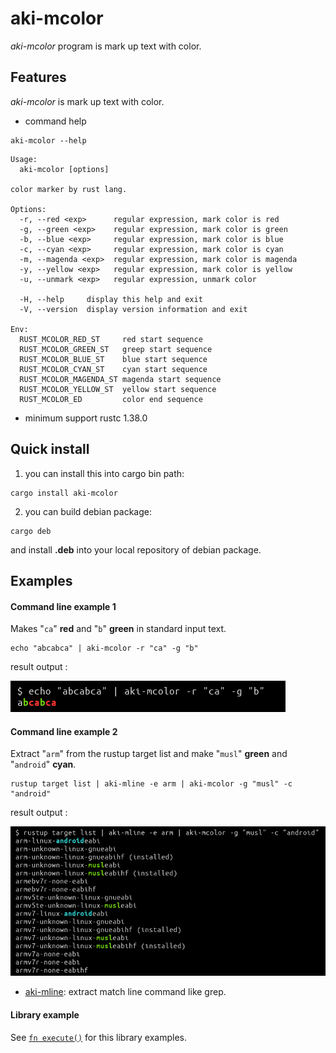 # aki-mcolor

*aki-mcolor* program is mark up text with color.

## Features

*aki-mcolor*  is mark up text with color.

* command help

```text
aki-mcolor --help
```

```text
Usage:
  aki-mcolor [options]

color marker by rust lang.

Options:
  -r, --red <exp>      regular expression, mark color is red
  -g, --green <exp>    regular expression, mark color is green
  -b, --blue <exp>     regular expression, mark color is blue
  -c, --cyan <exp>     regular expression, mark color is cyan
  -m, --magenda <exp>  regular expression, mark color is magenda
  -y, --yellow <exp>   regular expression, mark color is yellow
  -u, --unmark <exp>   regular expression, unmark color

  -H, --help     display this help and exit
  -V, --version  display version information and exit

Env:
  RUST_MCOLOR_RED_ST     red start sequence
  RUST_MCOLOR_GREEN_ST   greep start sequence
  RUST_MCOLOR_BLUE_ST    blue start sequence
  RUST_MCOLOR_CYAN_ST    cyan start sequence
  RUST_MCOLOR_MAGENDA_ST magenda start sequence
  RUST_MCOLOR_YELLOW_ST  yellow start sequence
  RUST_MCOLOR_ED         color end sequence
```

* minimum support rustc 1.38.0

## Quick install

1. you can install this into cargo bin path:

```text
cargo install aki-mcolor
```

2. you can build debian package:

```text
cargo deb
```

and install **.deb** into your local repository of debian package.


## Examples

#### Command line example 1

Makes "`ca`" **red** and "`b`" **green** in standard input text.

```
echo "abcabca" | aki-mcolor -r "ca" -g "b"
```

result output :

![out abcabca image]

[out abcabca image]: https://raw.githubusercontent.com/aki-akaguma/aki-mcolor/main/img/out-abcabca-1.png


#### Command line example 2

Extract "`arm`" from the rustup target list and make "`musl`" **green** and "`android`" **cyan**.

```
rustup target list | aki-mline -e arm | aki-mcolor -g "musl" -c "android"
```

result output :

![out rustup image]

[out rustup image]: https://raw.githubusercontent.com/aki-akaguma/aki-mcolor/main/img/out-rustup-1.png

- [aki-mline](https://crates.io/crates/aki-mline): extract match line command like grep.

#### Library example

See [`fn execute()`] for this library examples.

[`fn execute()`]: crate::execute
